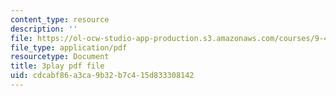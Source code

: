 ```yaml
---
content_type: resource
description: ''
file: https://ol-ocw-studio-app-production.s3.amazonaws.com/courses/9-40-introduction-to-neural-computation-spring-2018/cdcabf86a3ca9b32b7c415d833308142_fCqt07IXUPI.pdf
file_type: application/pdf
resourcetype: Document
title: 3play pdf file
uid: cdcabf86-a3ca-9b32-b7c4-15d833308142
---
```

